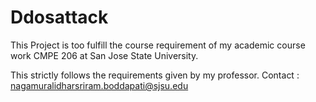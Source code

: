 # Ddosattack
This Project is too fulfill the course requirement of my academic course work CMPE 206 at San Jose State University.

This strictly follows the requirements given by my professor.
Contact : nagamuralidharsriram.boddapati@sjsu.edu

